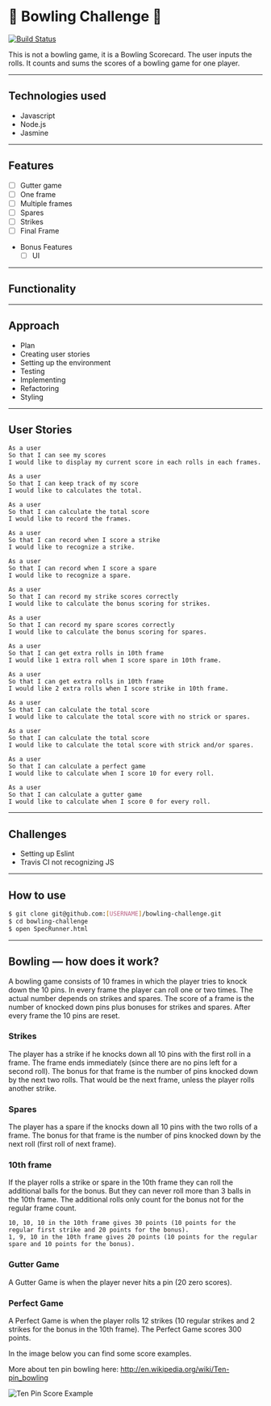 # :bowling: Bowling Challenge :bowling:

[![Build Status](https://travis-ci.org/petraartep/bowling-challenge.svg?branch=master)](https://travis-ci.org/petraartep/bowling-challenge)

This is not a bowling game, it is a Bowling Scorecard. The user inputs the rolls. It counts and sums the scores of a bowling game for one player.

---

## Technologies used
- Javascript
- Node.js
- Jasmine

---

## Features
  * [ ] Gutter game
  * [ ] One frame
  * [ ] Multiple frames
  * [ ] Spares
  * [ ] Strikes
  * [ ] Final Frame

* Bonus Features
  * [ ] UI

---

## Functionality

---

## Approach 

- Plan
- Creating user stories
- Setting up the environment
- Testing
- Implementing
- Refactoring
- Styling

---
## User Stories

```
As a user
So that I can see my scores
I would like to display my current score in each rolls in each frames.

As a user
So that I can keep track of my score
I would like to calculates the total.

As a user
So that I can calculate the total score
I would like to record the frames.

As a user
So that I can record when I score a strike
I would like to recognize a strike.

As a user
So that I can record when I score a spare
I would like to recognize a spare.

As a user
So that I can record my strike scores correctly
I would like to calculate the bonus scoring for strikes.

As a user
So that I can record my spare scores correctly
I would like to calculate the bonus scoring for spares.

As a user
So that I can get extra rolls in 10th frame
I would like 1 extra roll when I score spare in 10th frame.

As a user
So that I can get extra rolls in 10th frame
I would like 2 extra rolls when I score strike in 10th frame.

As a user 
So that I can calculate the total score
I would like to calculate the total score with no strick or spares.

As a user 
So that I can calculate the total score
I would like to calculate the total score with strick and/or spares.

As a user
So that I can calculate a perfect game
I would like to calculate when I score 10 for every roll.

As a user
So that I can calculate a gutter game
I would like to calculate when I score 0 for every roll.

```
---

## Challenges

- Setting up Eslint
- Travis CI not recognizing JS

---

## How to use

```sh
$ git clone git@github.com:[USERNAME]/bowling-challenge.git
$ cd bowling-challenge
$ open SpecRunner.html
```


---

## Bowling — how does it work?

A bowling game consists of 10 frames in which the player tries to knock down the 10 pins. In every frame the player can roll one or two times. The actual number depends on strikes and spares. The score of a frame is the number of knocked down pins plus bonuses for strikes and spares. After every frame the 10 pins are reset.

### Strikes

The player has a strike if he knocks down all 10 pins with the first roll in a frame. The frame ends immediately (since there are no pins left for a second roll). The bonus for that frame is the number of pins knocked down by the next two rolls. That would be the next frame, unless the player rolls another strike.

### Spares

The player has a spare if the knocks down all 10 pins with the two rolls of a frame. The bonus for that frame is the number of pins knocked down by the next roll (first roll of next frame).

### 10th frame

If the player rolls a strike or spare in the 10th frame they can roll the additional balls for the bonus. But they can never roll more than 3 balls in the 10th frame. The additional rolls only count for the bonus not for the regular frame count.

    10, 10, 10 in the 10th frame gives 30 points (10 points for the regular first strike and 20 points for the bonus).
    1, 9, 10 in the 10th frame gives 20 points (10 points for the regular spare and 10 points for the bonus).

### Gutter Game

A Gutter Game is when the player never hits a pin (20 zero scores).

### Perfect Game

A Perfect Game is when the player rolls 12 strikes (10 regular strikes and 2 strikes for the bonus in the 10th frame). The Perfect Game scores 300 points.

In the image below you can find some score examples.

More about ten pin bowling here: http://en.wikipedia.org/wiki/Ten-pin_bowling


![Ten Pin Score Example](https://github.com/petraartep/bowling-challenge/blob/master/images/example_ten_pin_scoring.png)